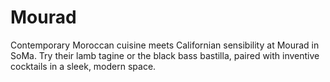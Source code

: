 # Mourad

Contemporary Moroccan cuisine meets Californian sensibility at Mourad in SoMa. Try their lamb tagine or the black bass bastilla, paired with inventive cocktails in a sleek, modern space.

